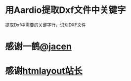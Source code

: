# 用Aardio提取Dxf文件中关键字
提取Dxf中需要的关键字行，识别DXF文件

# 感谢一鹤[@jacen](https://www.aardio.com/) 

# 感谢[htmlayout站长](https://www.htmlayout.cn/)
